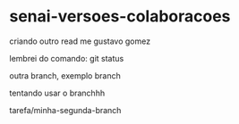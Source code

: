 # senai-versoes-colaboracoes
criando outro read me 
gustavo gomez

lembrei do comando: git status

outra branch, exemplo branch

tentando usar o branchhh

tarefa/minha-segunda-branch
